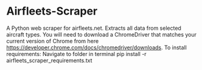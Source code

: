 # Airfleets-Scraper
A Python web scraper for airfleets.net. Extracts all data from selected aircraft types. You will need to download a ChromeDriver that matches your current version of Chrome from here https://developer.chrome.com/docs/chromedriver/downloads.
To install requirements:
Navigate to folder in terminal
pip install -r airfleets_scraper_requirements.txt
